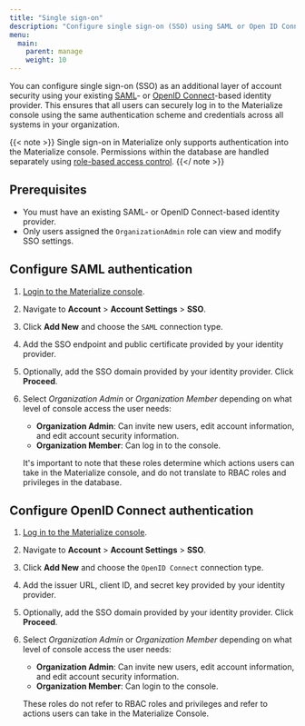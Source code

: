 ```yaml
---
title: "Single sign-on"
description: "Configure single sign-on (SSO) using SAML or Open ID Connect as an additional layer of account security."
menu:
  main:
    parent: manage
    weight: 10
---
```


You can configure single sign-on (SSO) as an additional layer of account security using your existing [SAML](https://auth0.com/blog/how-saml-authentication-works/)- or [OpenID Connect](https://auth0.com/intro-to-iam/what-is-openid-connect-oidc)-based identity provider. This ensures that all users can securely log in to the Materialize console using the same authentication scheme and credentials across all systems in your organization.

{{< note >}}
Single sign-on in Materialize only supports authentication into the Materialize console. Permissions within the database are handled separately using [role-based access control](/manage/access-control/).
{{</ note >}}

## Prerequisites

* You must have an existing SAML- or OpenID Connect-based identity provider.
* Only users assigned the `OrganizationAdmin` role can view and modify SSO settings.

## Configure SAML authentication

1. [Login to the Materialize console](https://console.materialize.com/).

1. Navigate to **Account** > **Account Settings** > **SSO**.

1. Click **Add New** and choose the `SAML` connection type. 

1. Add the SSO endpoint and public certificate provided by your identity provider.

1. Optionally, add the SSO domain provided by your identity provider. Click **Proceed**.

1. Select *Organization Admin* or *Organization Member* depending on what level of console access the user needs:

    - **Organization Admin**: Can invite new users, edit account information,
    and edit account security information.
    - **Organization Member**: Can log in to the console.

    It's important to note that these roles determine which actions users can take
    in the Materialize console, and do not translate to RBAC roles and privileges
    in the database.

## Configure OpenID Connect authentication

1. [Log in to the Materialize console](https://console.materialize.com/).

1. Navigate to **Account** > **Account Settings** > **SSO**.

1. Click **Add New** and choose the `OpenID Connect` connection type. 

1. Add the issuer URL, client ID, and secret key provided by your identity provider.

1. Optionally, add the SSO domain provided by your identity provider. Click **Proceed**.

1. Select *Organization Admin* or *Organization Member* depending on what level of console access the user needs:

    - **Organization Admin**: Can invite new users, edit account information,
    and edit account security information.
    - **Organization Member**: Can login to the console.

    These roles do not refer to RBAC roles and privileges and refer to
    actions users can take in the Materialize Console.
